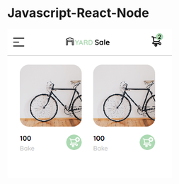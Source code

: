 # Javascript-React-Node

[![](Document/img/First%20app.png)](https://jhonatan2022.github.io/JS-REACT-NODE/Gu%C3%ADa/Javascript/Pr%C3%A1ctico/app/)

